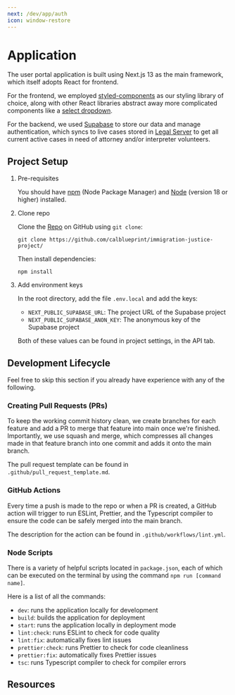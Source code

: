 ```yaml
---
next: /dev/app/auth
icon: window-restore
---
```


# Application

The user portal application is built using Next.js 13 as the main framework, which itself adopts React for frontend.

For the frontend, we employed [styled-components](https://styled-components.com/) as our styling library of choice, along with other React libraries abstract away more complicated components like a [select dropdown](https://react-select.com/home).

For the backend, we used [Supabase](https://supabase.com/) to store our data and manage authentication, which syncs to live cases stored in [Legal Server](https://www.legalserver.org/) to get all current active cases in need of attorney and/or interpreter volunteers.

## Project Setup

1. Pre-requisites

    You should have [npm](https://www.npmjs.com/) (Node Package Manager) and [Node](https://nodejs.org/en) (version 18 or higher) installed.

2. Clone repo

    Clone the [Repo](https://github.com/calblueprint/immigration-justice-project/) on GitHub using `git clone`:

    ```bash:no-line-numbers
    git clone https://github.com/calblueprint/immigration-justice-project/
    ```

    Then install dependencies:

    ```bash:no-line-numbers
    npm install
    ```

3. Add environment keys

    In the root directory, add the file `.env.local` and add the keys:

    - `NEXT_PUBLIC_SUPABASE_URL`: The project URL of the Supabase project
    - `NEXT_PUBLIC_SUPABASE_ANON_KEY`: The anonymous key of the Supabase project

    Both of these values can be found in project settings, in the API tab.

## Development Lifecycle

Feel free to skip this section if you already have experience with any of the following.

### Creating Pull Requests (PRs)

To keep the working commit history clean, we create branches for each feature and add a PR to merge that feature into main once we're finished. Importantly, we use squash and merge, which compresses all changes made in that feature branch into one commit and adds it onto the main branch.

The pull request template can be found in `.github/pull_request_template.md`.

### GitHub Actions

Every time a push is made to the repo or when a PR is created, a GitHub action will trigger to run ESLint, Prettier, and the Typescript compiler to ensure the code can be safely merged into the main branch.

The description for the action can be found in `.github/workflows/lint.yml`.

### Node Scripts

There is a variety of helpful scripts located in `package.json`, each of which can be executed on the terminal by using the command `npm run [command name]`.

Here is a list of all the commands:

-   `dev`: runs the application locally for development
-   `build`: builds the application for deployment
-   `start`: runs the application locally in deployment mode
-   `lint:check`: runs ESLint to check for code quality
-   `lint:fix`: automatically fixes lint issues
-   `prettier:check`: runs Prettier to check for code cleanliness
-   `prettier:fix`: automatically fixes Prettier issues
-   `tsc`: runs Typescript compiler to check for compiler errors

## Resources
